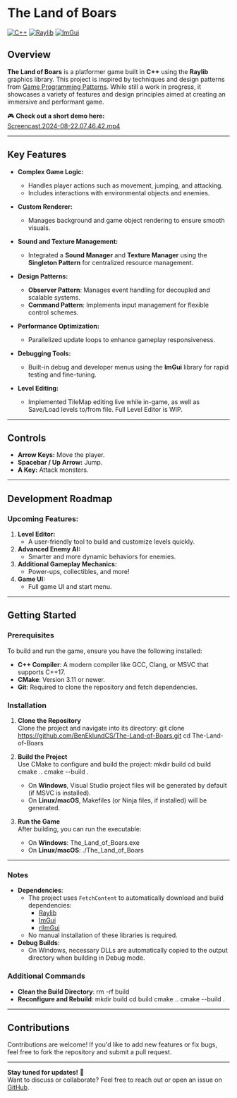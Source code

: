 # The Land of Boars

[![C++](https://img.shields.io/badge/C++-00599C?style=for-the-badge&logo=cplusplus&logoColor=white)](https://cplusplus.com/) 
[![Raylib](https://img.shields.io/badge/Raylib-FA8B00?style=for-the-badge&logo=raylib&logoColor=white)](https://www.raylib.com/) 
[![ImGui](https://img.shields.io/badge/ImGui-009DFF?style=for-the-badge&logo=imgui&logoColor=white)](https://github.com/ocornut/imgui) 

## Overview
**The Land of Boars** is a platformer game built in **C++** using the **Raylib** graphics library. This project is inspired by techniques and design patterns from [Game Programming Patterns](https://gameprogrammingpatterns.com/). While still a work in progress, it showcases a variety of features and design principles aimed at creating an immersive and performant game.

🎮 **Check out a short demo here:**  
[Screencast.2024-08-22.07.46.42.mp4](https://github.com/user-attachments/assets/737d2435-87ed-494a-a426-5baf77388992)

---

## Key Features
- **Complex Game Logic:**
  - Handles player actions such as movement, jumping, and attacking.
  - Includes interactions with environmental objects and enemies.

- **Custom Renderer:**
  - Manages background and game object rendering to ensure smooth visuals.

- **Sound and Texture Management:**
  - Integrated a **Sound Manager** and **Texture Manager** using the **Singleton Pattern** for centralized resource management.

- **Design Patterns:**
  - **Observer Pattern**: Manages event handling for decoupled and scalable systems.
  - **Command Pattern**: Implements input management for flexible control schemes.

- **Performance Optimization:**
  - Parallelized update loops to enhance gameplay responsiveness.

- **Debugging Tools:**
  - Built-in debug and developer menus using the **ImGui** library for rapid testing and fine-tuning.

- **Level Editing:**
  - Implemented TileMap editing live while in-game, as well as Save/Load levels to/from file. Full Level Editor is WIP.

---

## Controls
- **Arrow Keys:** Move the player.
- **Spacebar / Up Arrow:** Jump.
- **A Key:** Attack monsters.

---

## Development Roadmap

### Upcoming Features:
1. **Level Editor:**
   - A user-friendly tool to build and customize levels quickly.
2. **Advanced Enemy AI:**
   - Smarter and more dynamic behaviors for enemies.
3. **Additional Gameplay Mechanics:**
   - Power-ups, collectibles, and more!
4. **Game UI:**
   - Full game UI and start menu.

---

## Getting Started

### Prerequisites
To build and run the game, ensure you have the following installed:
- **C++ Compiler**: A modern compiler like GCC, Clang, or MSVC that supports C++17.
- **CMake**: Version 3.11 or newer.
- **Git**: Required to clone the repository and fetch dependencies.

### Installation

1. **Clone the Repository**  
   Clone the project and navigate into its directory:
   git clone https://github.com/BenEklundCS/The-Land-of-Boars.git
   cd The-Land-of-Boars

2. **Build the Project**  
   Use CMake to configure and build the project:
   mkdir build
   cd build
   cmake ..
   cmake --build .

    - On **Windows**, Visual Studio project files will be generated by default (if MSVC is installed).
    - On **Linux/macOS**, Makefiles (or Ninja files, if installed) will be generated.

3. **Run the Game**  
   After building, you can run the executable:
    - On **Windows**:
      The_Land_of_Boars.exe
    - On **Linux/macOS**:
      ./The_Land_of_Boars

---

### Notes
- **Dependencies**:
    - The project uses `FetchContent` to automatically download and build dependencies:
        - [Raylib](https://github.com/raysan5/raylib)
        - [ImGui](https://github.com/ocornut/imgui)
        - [rlImGui](https://github.com/raylib-extras/rlImGui)
    - No manual installation of these libraries is required.
- **Debug Builds**:
    - On Windows, necessary DLLs are automatically copied to the output directory when building in Debug mode.

### Additional Commands
- **Clean the Build Directory**:
  rm -rf build
- **Reconfigure and Rebuild**:
  mkdir build
  cd build
  cmake ..
  cmake --build .

---

## Contributions
Contributions are welcome! If you'd like to add new features or fix bugs, feel free to fork the repository and submit a pull request.

---

**Stay tuned for updates!** 🚀  
Want to discuss or collaborate? Feel free to reach out or open an issue on [GitHub](https://github.com/BenEklundCS/The-Land-of-Boars/issues).

